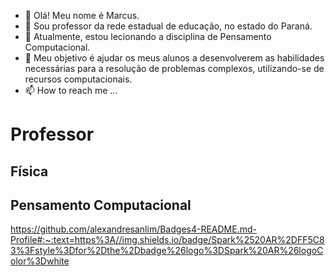 - 👋 Olá! Meu nome é Marcus.
- 👀 Sou professor da rede estadual de educação, no estado do Paraná.
- 🌱 Atualmente, estou lecionando a disciplina de Pensamento Computacional.
- 💞️ Meu objetivo é ajudar os meus alunos a desenvolverem as habilidades necessárias para a resolução de problemas complexos, utilizando-se de recursos computacionais.
- 📫 How to reach me ...

<!---
marcus-mocellin/marcus-mocellin is a ✨ special ✨ repository because its `README.md` (this file) appears on your GitHub profile.
You can click the Preview link to take a look at your changes.
--->
# Professor
## Física
## Pensamento Computacional
https://github.com/alexandresanlim/Badges4-README.md-Profile#:~:text=https%3A//img.shields.io/badge/Spark%2520AR%2DFF5C83%3Fstyle%3Dfor%2Dthe%2Dbadge%26logo%3DSpark%20AR%26logoColor%3Dwhite
